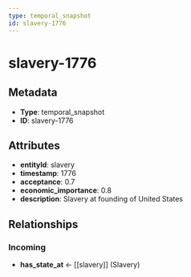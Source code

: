 ```yaml
---
type: temporal_snapshot
id: slavery-1776
---
```


# slavery-1776

## Metadata

- **Type**: temporal_snapshot
- **ID**: slavery-1776

## Attributes

- **entityId**: slavery
- **timestamp**: 1776
- **acceptance**: 0.7
- **economic_importance**: 0.8
- **description**: Slavery at founding of United States

## Relationships

### Incoming

- **has_state_at** ← [[slavery]] (Slavery)

